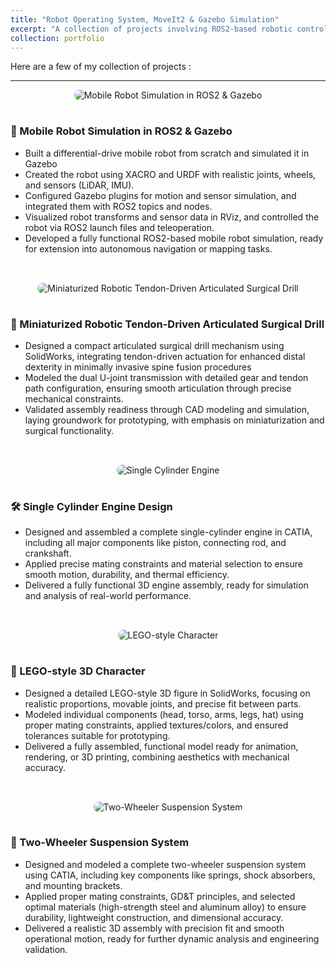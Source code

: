 ```yaml
---
title: "Robot Operating System, MoveIt2 & Gazebo Simulation"
excerpt: "A collection of projects involving ROS2-based robotic control, motion planning using MoveIt2, and simulation in Gazebo. These works showcase my skills in building, controlling, and simulating intelligent robotic systems using real-time data, custom URDF models, and autonomous task execution.<br/><img src='/images/ros2_moveit2.jpg'>"
collection: portfolio
---
```


Here are a few of my collection of projects :


<style>
.design-section {
  display: flex;
  flex-wrap: wrap;
  align-items: center;
  margin-bottom: 2rem;
}
.design-section img {
  max-width: 45%;
  border-radius: 10px;
  margin-right: 5%;
}
.design-section .desc {
  flex: 1;
  min-width: 250px;
}
@media (max-width: 1000px) {
  .design-section {
    flex-direction: column;
  }
  .design-section img {
    max-width: 100%;
    margin-right: 0;
    margin-bottom: 1rem;
  }
}
</style>

---

<div class="design-section">
  <img src="/images/air_craft_design.png" alt="Mobile Robot Simulation in ROS2 & Gazebo">
  <div class="desc">
    <h3>🚗 Mobile Robot Simulation in ROS2 & Gazebo</h3>
    <ul>
      <li>Built a differential-drive mobile robot from scratch and simulated it in Gazebo</li>
      <li>Created the robot using XACRO and URDF with realistic joints, wheels, and sensors (LiDAR, IMU).</li>
      <li>Configured Gazebo plugins for motion and sensor simulation, and integrated them with ROS2 topics and nodes.</li>
      <li>Visualized robot transforms and sensor data in RViz, and controlled the robot via ROS2 launch files and teleoperation.</li>
      <li>Developed a fully functional ROS2-based mobile robot simulation, ready for extension into autonomous navigation or mapping tasks.</li>
    </ul>
  </div>
</div>

<div class="design-section">
  <img src="/images/drill_mechanism.png" alt="Miniaturized Robotic Tendon-Driven Articulated Surgical Drill">
  <div class="desc">
    <h3>🧠 Miniaturized Robotic Tendon-Driven Articulated Surgical Drill</h3>
    <ul>
        <li> Designed a compact articulated surgical drill mechanism using SolidWorks, integrating tendon-driven actuation for enhanced distal dexterity in minimally invasive spine fusion procedures</li>
        <li>Modeled the dual U-joint transmission with detailed gear and tendon path configuration, ensuring smooth articulation through precise mechanical constraints.</li>
        <li>Validated assembly readiness through CAD modeling and simulation, laying groundwork for prototyping, with emphasis on miniaturization and surgical functionality.</li>
    </ul>
  </div>
</div>

<div class="design-section">
  <img src="/images/single_cylinder_engine .png" alt="Single Cylinder Engine">
  <div class="desc">
    <h3>🛠️ Single Cylinder Engine Design</h3>
    <ul>
        <li>Designed and assembled a complete single-cylinder engine in CATIA, including all major components like piston, connecting rod, and crankshaft.</li>
        <li> Applied precise mating constraints and material selection to ensure smooth motion, durability, and thermal efficiency.</li>
        <li>  Delivered a fully functional 3D engine assembly, ready for simulation and analysis of real-world performance.</li>
    </ul>
  </div>
</div>

<div class="design-section">
  <img src="/images/lego_robot.png" alt="LEGO-style Character">
  <div class="desc">
    <h3>🧱 LEGO-style 3D Character</h3>
    <ul>
        <li> Designed a detailed LEGO-style 3D figure in SolidWorks, focusing on realistic proportions, movable joints, and precise fit between parts.</li>
        <li>Modeled individual components (head, torso, arms, legs, hat) using proper mating constraints, applied textures/colors, and ensured tolerances suitable for prototyping.</li>
        <li>Delivered a fully assembled, functional model ready for animation, rendering, or 3D printing, combining aesthetics with mechanical accuracy.</li>
    </ul>
  </div>
</div>

<div class="design-section">
  <img src="/images/suspension_catia.png" alt="Two-Wheeler Suspension System">
  <div class="desc">
    <h3>🛵 Two-Wheeler Suspension System</h3>
    <ul>
        <li>Designed and modeled a complete two-wheeler suspension system using CATIA, including key components like springs, shock absorbers, and mounting brackets.  </li>
        <li>Applied proper mating constraints, GD&T principles, and selected optimal materials (high-strength steel and aluminum alloy) to ensure durability, lightweight construction, and dimensional accuracy.</li>
        <li>Delivered a realistic 3D assembly with precision fit and smooth operational motion, ready for further dynamic analysis and engineering validation.</li>
    </ul>
  </div>
</div>

